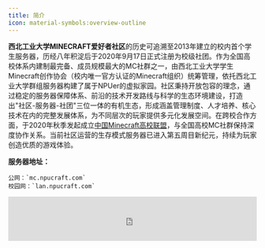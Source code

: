 ```yaml
---
title: 简介
icon: material-symbols:overview-outline
---
```




**西北工业大学MINECRAFT爱好者社区**的历史可追溯至2013年建立的校内首个学生服务器，历经八年积淀后于2020年9月17日正式注册为校级社团。作为全国高校体系内建制最完备、成员规模最大的MC社群之一，由西北工业大学学生Minecraft创作协会（校内唯一官方认证的Minecraft组织）统筹管理，依托西北工业大学群组服务器构建了属于NPUer的虚拟家园。社区秉持开放包容的理念，通过稳定的服务器保障体系、前沿的技术开发路线与科学的生态环境建设，打造出"社区-服务器-社团"三位一体的有机生态，形成涵盖管理制度、人才培养、核心技术在内的完整发展体系，为不同层次的玩家提供多元化发展空间。在跨校合作方面，于2020年秋季发起成立[中国Minecraft高校联盟](http://wiki.mualliance.ltd/)，与全国高校MC社群保持深度协作关系。当前社区运营的生存模式服务器已进入第五周目新纪元，持续为玩家创造优质的游戏体验。

**服务器地址：**

```
公网：`mc.npucraft.com`
校园网：`lan.npucraft.com`
```

<iframe
style="width:728px;height:90px;max-width:100%;border:none;display:block;margin:auto;pointer-events:none"
src="https://de.namemc.com/server/mc.npucraft.com/embed"
width="728"
height="90"
sandbox="allow-same-origin">
</iframe>
